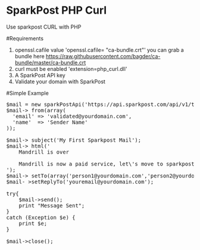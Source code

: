 # SparkPost PHP Curl
Use sparkpost CURL with PHP

#Requirements
1. openssl.cafile value 'openssl.cafile= "ca-bundle.crt"' you can grab a bundle here https://raw.githubusercontent.com/bagder/ca-bundle/master/ca-bundle.crt
2. curl must be enabled 'extension=php_curl.dll'
3. A SparkPost API key
4. Validate your domain with SparkPost


#Simple Example
<pre>
$mail = new sparkPostApi('https://api.sparkpost.com/api/v1/transmissions','< YOUR API KEY >');
$mail-> from(array(
  'email' => 'validated@yourdomain.com',
  'name'  => 'Sender Name'
));

$mail-> subject('My First Sparkpost Mail');
$mail-> html('
	Mandrill is over<br />
	Mandrill is now a paid service, let\'s move to sparkpost!
');
$mail-> setTo(array('person1@yourdomain.com','person2@yourdomain.com'));
$mail- >setReplyTo('youremail@yourdomain.com');

try{
	$mail->send();
	print "Message Sent";
} 
catch (Exception $e) {
	print $e;	
}

$mail->close();
</pre>


